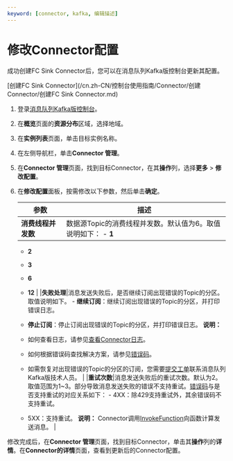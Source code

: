 ```yaml
---
keyword: [connector, kafka, 编辑描述]
---
```


# 修改Connector配置

成功创建FC Sink Connector后，您可以在消息队列Kafka版控制台更新其配置。

[创建FC Sink Connector](/cn.zh-CN/控制台使用指南/Connector/创建Connector/创建FC Sink Connector.md)

1.  登录[消息队列Kafka版控制台](https://kafka.console.aliyun.com/?spm=a2c4g.11186623.2.22.6bf72638IfKzDm)。

2.  在**概览**页面的**资源分布**区域，选择地域。

3.  在**实例列表**页面，单击目标实例名称。

4.  在左侧导航栏，单击**Connector 管理**。

5.  在**Connector 管理**页面，找到目标Connector，在其**操作**列，选择**更多** \> **修改配置**。

6.  在**修改配置**面板，按需修改以下参数，然后单击**确定**。

    |参数|描述|
    |--|--|
    |**消费线程并发数**|数据源Topic的消费线程并发数。默认值为6。取值说明如下：    -   **1**
    -   **2**
    -   **3**
    -   **6**
    -   **12** |
    |**失败处理**|消息发送失败后，是否继续订阅出现错误的Topic的分区。取值说明如下。    -   **继续订阅**：继续订阅出现错误的Topic的分区，并打印错误日志。
    -   **停止订阅**：停止订阅出现错误的Topic的分区，并打印错误日志。
**说明：**

    -   如何查看日志，请参见[查看Connector日志](/cn.zh-CN/控制台使用指南/Connector/查看Connector日志.md)。
    -   如何根据错误码查找解决方案，请参见[错误码]()。
    -   如需恢复对出现错误的Topic的分区的订阅，您需要[提交工单](https://selfservice.console.aliyun.com/ticket/createIndex?spm=a2c4g.11186623.2.23.33183cc5K5SAef)联系消息队列Kafka版技术人员。 |
    |**重试次数**|消息发送失败后的重试次数。默认为2。取值范围为1~3。部分导致消息发送失败的错误不支持重试。[错误码]()与是否支持重试的对应关系如下：    -   4XX：除429支持重试外，其余错误码不支持重试。
    -   5XX：支持重试。
**说明：** Connector调用[InvokeFunction]()向函数计算发送消息。 |


修改完成后，在**Connector 管理**页面，找到目标Connector，单击其**操作**列的**详情**。在**Connector的详情**页面，查看到更新后的Connector配置。

